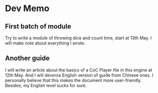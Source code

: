 # Dev Memo
## First batch of module
Try to write a module of throwing dice and count time, start at 13th May. I will make note about everything I wrote.
## Another guide
I will write an article about the basics of a CoC Player file in this engine at 12th May.
And I will devorce English version of guide from Chinese ones. I personally believe that this makes the document more user-friendly. Besides, my English level sucks for sure.